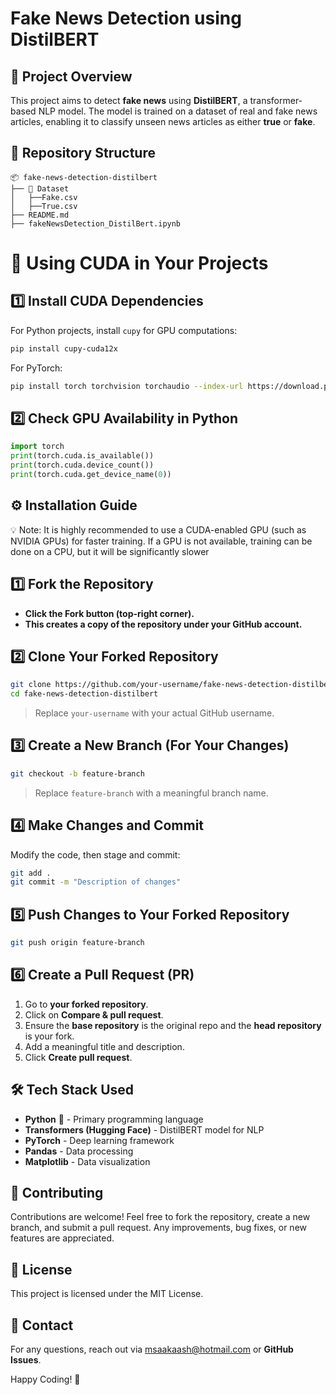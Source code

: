 # Fake News Detection using DistilBERT

## 📌 Project Overview
This project aims to detect **fake news** using **DistilBERT**, a transformer-based NLP model. The model is trained on a dataset of real and fake news articles, enabling it to classify unseen news articles as either **true** or **fake**.



## 📂 Repository Structure
```
📦 fake-news-detection-distilbert
├── 📂 Dataset
│   ├──Fake.csv
│   ├──True.csv           
├── README.md
├── fakeNewsDetection_DistilBert.ipynb

```

# 📌 Using CUDA in Your Projects  

## **1️⃣ Install CUDA Dependencies**  
For Python projects, install `cupy` for GPU computations:  
```bash
pip install cupy-cuda12x
```

For PyTorch:  
```bash
pip install torch torchvision torchaudio --index-url https://download.pytorch.org/whl/cu121
```

## **2️⃣ Check GPU Availability in Python**  
```python
import torch
print(torch.cuda.is_available())
print(torch.cuda.device_count())
print(torch.cuda.get_device_name(0))
```





## ⚙️ Installation Guide
💡 Note: It is highly recommended to use a CUDA-enabled GPU (such as NVIDIA GPUs) for faster training. If a GPU is not available, training can be done on a CPU, but it will be significantly slower

## 1️⃣ Fork the Repository
- **Click the **Fork** button (top-right corner).**
- **This creates a copy of the repository under your GitHub account.**

## 2️⃣ Clone Your Forked Repository
```sh
git clone https://github.com/your-username/fake-news-detection-distilbert.git
cd fake-news-detection-distilbert
```
> Replace `your-username` with your actual GitHub username.

## 3️⃣ Create a New Branch (For Your Changes)
```sh
git checkout -b feature-branch
```
> Replace `feature-branch` with a meaningful branch name.

## 4️⃣ Make Changes and Commit
Modify the code, then stage and commit:
```sh
git add .
git commit -m "Description of changes"
```

## 5️⃣ Push Changes to Your Forked Repository
```sh
git push origin feature-branch
```

## 6️⃣ Create a Pull Request (PR)
1. Go to **your forked repository**.
2. Click on **Compare & pull request**.
3. Ensure the **base repository** is the original repo and the **head repository** is your fork.
4. Add a meaningful title and description.
5. Click **Create pull request**.

## 🛠️ Tech Stack Used
- **Python** 🐍 - Primary programming language
- **Transformers (Hugging Face)** - DistilBERT model for NLP
- **PyTorch** - Deep learning framework
- **Pandas** - Data processing
- **Matplotlib** - Data visualization


## 🤝 Contributing
Contributions are welcome! Feel free to fork the repository, create a new branch, and submit a pull request. Any improvements, bug fixes, or new features are appreciated.


## 📜 License
This project is licensed under the MIT License.



## 📧 Contact
For any questions, reach out via [msaakaash@hotmail.com](mailto:msaakaash@hotmail.com) or **GitHub Issues**.

Happy Coding! 🚀

